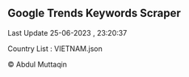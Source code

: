 

## Google Trends Keywords Scraper 
 
Last Update 25-06-2023 , 23:20:37

Country List :
VIETNAM.json



© Abdul Muttaqin 
